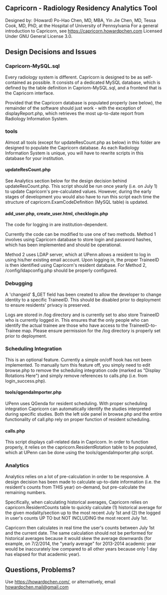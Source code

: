## Capricorn - Radiology Residency Analytics Tool

Designed by: (Howard) Po-Hao Chen, MD, MBA, Yin Jie Chen, MD, Tessa Cook, MD, PhD, at the Hospital of University of Pennsylvania
For a general introduction to Capricorn, see https://capricorn.howardpchen.com
Licensed Under GNU General License 3.0.


## Design Decisions and Issues

### Capricorn-MySQL.sql


Every radiology system is different.  Capricorn is designed to be as self-contained as possible.  It consists of a dedicated MySQL database, which is defined by the table definition in Capriorn-MySQL.sql, and a frontend that is the Capricorn interface.

Provided that the Capricorn database is populated properly (see below), the remainder of the software should just work - with the exception of displayReport.php,  which retrieves the most up-to-date report from Radiology Information System.

### tools

Almost all tools (except for updateResCount.php as below) in this folder are designed to populate the Capricorn database.  As each Radiology Information System is unique, you will have to rewrite scripts in this database for your institution.

#### updateResCount.php


See Analytics section below for the design decision behind updateResCount.php.  This script should be run once yearly (i.e. on July 1) to update Capricorn's pre-calculated values.  However, during the early stages of development you would also have to run this script each time the structure of capricorn.ExamCodeDefinition (MySQL table) is updated.

#### add_user.php, create_user.html, checklogin.php

The code for logging in are institution-dependent.

Currently the code can be modified to use one of two methods.  Method 1 involves using Capricorn database to store login and password hashes, which has been implemented and should be operational.

Method 2 uses LDAP server, which at UPenn allows a resident to log in using his/her existing email account.  Upon logging in, the proper TraineeID is then identified using Capricorn's resident database.  For Method 2, /config/ldapconfig.php should be properly configured.


### Debugging

A 'changeid' $_GET field has been created to allow the developer to change identity to a specific TraineeID.  This should be disabled prior to deployment to ensure residents' privacy is preserved.

Logs are stored in /log directory and is currently set to also store TraineeID who is currently logged in.  This ensures that the only people who can identify the actual trainee are those who have access to the TraineeID-to-Trainee map.  Please ensure permission for the /log directory is properly set prior to deployment.

### Scheduling Integration

This is an optional feature.  Currently a simple on/off hook has not been implemented.  To manually turn this feature off, you simply need to edit browse.php to remove the scheduling integration code (marked as "Display Rotations Here") and simply remove references to calls.php (i.e. from login_success.php).

#### tools/qgendaImporter.php

UPenn uses QGenda for resident scheduling.  With proper scheduling integration Capricorn can automatically identify the studies interpreted during specific studies.  Both the left side panel in browse.php and the entire functionality of call.php rely on proper function of resident scheduling.

#### calls.php

This script displays call-related data in Capricorn.  In order to function properly, it relies on the capricorn.ResidentRotation table to be populated, which at UPenn can be done using the tools/qgendaImporter.php script.

### Analytics

Analytics relies on a lot of pre-calculation in order to be responsive.  A design decision has been made to calculate up-to-date information (i.e. the resident's counts from THIS year) on-demand, but pre-calculate the remaining numbers.

Specifically, when calculating historical averages, Capricorn relies on capricorn.ResidentCounts table to quickly calculate (1) historical average for the given modality/section up to the most recent July 1st and (2) the logged in user's counts UP TO but NOT INCLUDING the most recent July 1st.

Capricorn then calculates in real time the user's counts between July 1st and the current date.  The same calculation should not be performed for historical averages because it would skew the average downwards (for example, on 7/2/2014, the "yearly average" for 2013-2014 academic year would be inaccurately low compared to all other years because only 1 day has elapsed for that academic year).


## Questions, Problems?

Use https://howardpchen.com/, or alternatively, email howardpchen.mail@gmail.com

